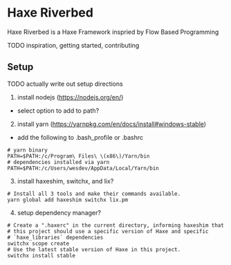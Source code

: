 # Haxe Riverbed
Haxe Riverbed is a Haxe Framework inspried by Flow Based Programming

TODO inspiration, getting started, contributing

## Setup
TODO actually write out setup directions

1. install nodejs (https://nodejs.org/en/)
  - select option to add to path?
2. install yarn (https://yarnpkg.com/en/docs/install#windows-stable)
  - add the following to .bash_profile or .bashrc
  ```
  # yarn binary
  PATH=$PATH:/c/Program\ Files\ \(x86\)/Yarn/bin
  # dependencies installed via yarn
  PATH=$PATH:/c/Users/wesdev/AppData/Local/Yarn/bin
  ```

3. install haxeshim, switchx, and lix?
```
# Install all 3 tools and make their commands available.
yarn global add haxeshim switchx lix.pm
```

4. setup dependency manager?
```
# Create a ".haxerc" in the current directory, informing haxeshim that
# this project should use a specific version of Haxe and specific
# `haxe_libraries` dependencies
switchx scope create
# Use the latest stable version of Haxe in this project.
switchx install stable
```
